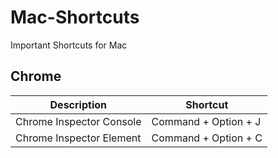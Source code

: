 # Mac-Shortcuts
Important Shortcuts for Mac
## Chrome
| Description      | Shortcut             |
| ---------------- | -------------------- |
| Chrome Inspector Console | Command + Option + J |
| Chrome Inspector Element | Command + Option + C |
